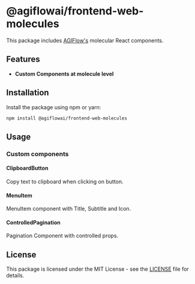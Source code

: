 # @agiflowai/frontend-web-molecules

This package includes [AGIFlow's](https://agiflow.io) molecular React components.

## Features

- **Custom Components at molecule level**

## Installation

Install the package using npm or yarn:

```bash
npm install @agiflowai/frontend-web-molecules
```

## Usage

### Custom components

#### ClipboardButton
Copy text to clipboard when clicking on button.   

#### MenuItem
MenuItem component with Title, Subtitle and Icon.  
   

#### ControlledPagination
Pagination Component with controlled props.   

## License

This package is licensed under the MIT License - see the [LICENSE](./LICENSE) file for details.
